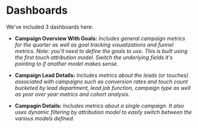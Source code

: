 # Dashboards

We've included 3 dashboards here:

- **Campaign Overview With Goals:** _Includes general campaign metrics for the quarter as well as goal tracking visualizations and funnel metrics. Note: you'll need to define the goals to use.
  This is built using the first touch attribution model. Switch the underlying fields it's pointing to if another model makes sense._

- **Campaign Lead Details:** _Includes metrics about the leads (or touches) associated with campaigns such as conversion rates and touch count bucketed by lead department, lead job function, campaign type as well as year over year metrics and cohort analysis._

- **Campagin Details:** _Includes metrics about a single campaign. It also uses dynamic filtering by attribution model to easily switch between the various models defined._
